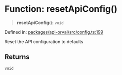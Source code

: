 # Function: resetApiConfig()

> **resetApiConfig**(): `void`

Defined in: [packages/api-orval/src/config.ts:199](https://github.com/the-inconvenience-store/mono-example/blob/a3e1f4667d455f254c4a536af743fc2dff215781/packages/api-orval/src/config.ts#L199)

Reset the API configuration to defaults

## Returns

`void`
